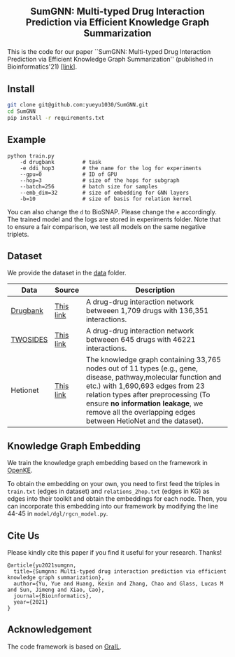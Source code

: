 <h2 align="center">
<p> SumGNN: Multi-typed Drug Interaction Prediction via Efficient Knowledge Graph Summarization</h2>

This is the code for our paper ``SumGNN: Multi-typed Drug Interaction Prediction via Efficient Knowledge Graph Summarization'' (published in Bioinformatics'21) [[link]](https://academic.oup.com/bioinformatics/advance-article/doi/10.1093/bioinformatics/btab207/6189090).
 
## Install

```bash
git clone git@github.com:yueyu1030/SumGNN.git
cd SumGNN
pip install -r requirements.txt
```

## Example

```
python train.py 
    -d drugbank         # task
    -e ddi_hop3         # the name for the log for experiments
    --gpu=0             # ID of GPU
    --hop=3             # size of the hops for subgraph
    --batch=256         # batch size for samples
    --emb_dim=32        # size of embedding for GNN layers
    -b=10               # size of basis for relation kernel
```

You can also change the ```d``` to BioSNAP. Please change the ```e``` accordingly. The trained model and the logs are stored in experiments folder. Note that to ensure a fair comparison, we test all models on the same negative triplets. 

## Dataset

We provide the dataset in the [data](data/) folder. 

| Data  | Source | Description
|-------|----------|----------|
| [Drugbank](data/drugbank/) | [This link](https://bitbucket.org/kaistsystemsbiology/deepddi/src/master/data/)| A drug-drug interaction network betweeen 1,709 drugs with 136,351 interactions.| 
| [TWOSIDES](data/BioSNAP/) | [This link](http://snap.stanford.edu/biodata/datasets/10018/10018-ChSe-Decagon.html)| A drug-drug interaction network betweeen 645 drugs with 46221 interactions.|
| Hetionet | [This link](https://github.com/hetio/hetionet) | The knowledge graph containing 33,765  nodes  out  of  11  types  (e.g.,  gene,  disease,  pathway,molecular function and etc.) with 1,690,693 edges from 23 relation types after preprocessing (To ensure **no information leakage**, we remove all the overlapping edges  between  HetioNet  and  the  dataset).

## Knowledge Graph Embedding
We train the knowledge graph embedding based on the framework in [OpenKE](https://github.com/thunlp/OpenKE). 

To obtain the embedding on your own, you need to first feed the triples in `train.txt` (edges in dataset) and `relations_2hop.txt` (edges in KG) as edges into their toolkit and obtain the embeddings for each node. Then, you can incorporate this embedding into our framework by modifying the line 44-45
in `model/dgl/rgcn_model.py`.

## Cite Us

Please kindly cite this paper if you find it useful for your research. Thanks!

```
@article{yu2021sumgnn,
  title={Sumgnn: Multi-typed drug interaction prediction via efficient knowledge graph summarization},
  author={Yu, Yue and Huang, Kexin and Zhang, Chao and Glass, Lucas M and Sun, Jimeng and Xiao, Cao},
  journal={Bioinformatics},
  year={2021}
}
```

## Acknowledgement
The code framework is based on [GraIL](https://github.com/kkteru/grail).